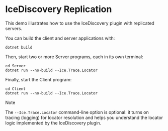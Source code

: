 # IceDiscovery Replication

This demo illustrates how to use the IceDiscovery plugin with replicated servers.

You can build the client and server applications with:

``` shell
dotnet build
```

Then, start two or more Server programs, each in its own terminal:

```shell
cd Server
dotnet run --no-build --Ice.Trace.Locator
```

Finally, start the Client program:

```shell
cd Client
dotnet run --no-build --Ice.Trace.Locator
```

>[!NOTE]
> The `--Ice.Trace.Locator` command-line option is optional: it turns on tracing (logging) for locator resolution and
> helps you understand the locator logic implemented by the IceDiscovery plugin.
